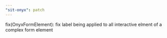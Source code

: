 ```yaml
---
"sit-onyx": patch
---
```


fix(OnyxFormElement): fix label being applied to all interactive elment of a complex form element
